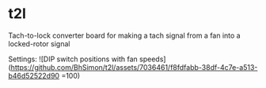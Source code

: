 # t2l
Tach-to-lock converter board for making a tach signal from a fan into a locked-rotor signal

Settings: ![DIP switch positions with fan speeds](https://github.com/BhSimon/t2l/assets/7036461/f8fdfabb-38df-4c7e-a513-b46d52522d90 =100)
